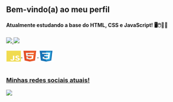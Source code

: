 ## Bem-vindo(a) ao meu perfil

#### Atualmente estudando a base do HTML, CSS e JavaScript! 🖥️🖱️👨‍💻
 <div>
   <a href="https://github.com/tiago-forward">
   <img height="180em" src="https://github-readme-stats.vercel.app/api?username=tiago-forward&show_icons=true&theme=tokyonight&include_all_commits=true&count_private=true"/>
   <img height="180em" src="https://github-readme-stats.vercel.app/api/top-langs/?username=tiago-forward&layout=compact&langs_count=6&theme=tokyonight"/>
</div>
    
<div style="display: inline_block"><br>
  <img align="center" alt="Js" height="30" width="40" src="https://raw.githubusercontent.com/devicons/devicon/master/icons/javascript/javascript-plain.svg">
  <img align="center" alt="HTML" height="30" width="40" src="https://raw.githubusercontent.com/devicons/devicon/master/icons/html5/html5-original.svg">
  <img align="center" alt="CSS" height="30" width="40" src="https://raw.githubusercontent.com/devicons/devicon/master/icons/css3/css3-original.svg">
</div>
 
<br>
 
### Minhas redes sociais atuais!
 
<div> 
  <a href="https://instagram.com/lacerda_forward" target="_blank"><img src="https://img.shields.io/badge/-Instagram-%23E4405F?style=for-the-badge&logo=instagram&logoColor=white" target="_blank"></a>
  <a href = "tiago:tiago-forward><img src="https://img.shields.io/badge/-Gmail-%23333?style=for-the-badge&logo=gmail&logoColor=white" target="_blank"></a>
</div>
